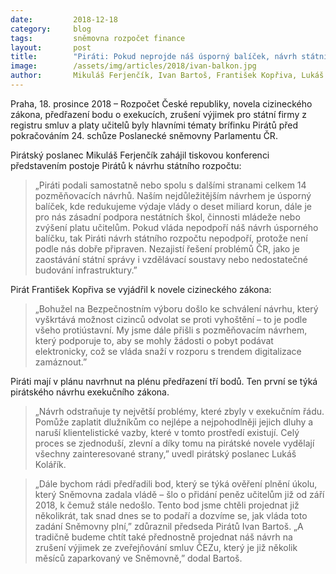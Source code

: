 ```yaml
---
date:         2018-12-18
category:     blog
tags:         sněmovna rozpočet finance
layout:       post
title:        "Piráti: Pokud neprojde náš úsporný balíček, návrh státního rozpočtu nepodpoříme"
image:        /assets/img/articles/2018/ivan-balkon.jpg
author:       Mikuláš Ferjenčík, Ivan Bartoš, František Kopřiva, Lukáš Kolařík
---
```

 
Praha, 18. prosince 2018 – Rozpočet České republiky, novela cizineckého zákona, předřazení bodu o exekucích, zrušení výjimek pro státní firmy z registru smluv a platy učitelů byly hlavními tématy brífinku Pirátů před pokračováním 24. schůze Poslanecké sněmovny Parlamentu ČR.

Pirátský poslanec Mikuláš Ferjenčík zahájil tiskovou konferenci představením postoje Pirátů k návrhu státního rozpočtu: 

> „Piráti podali samostatně nebo spolu s dalšími stranami celkem 14 pozměňovacích návrhů. Naším nejdůležitějším návrhem je úsporný balíček, kde redukujeme výdaje vlády o deset miliard korun, dále je pro nás zásadní podpora nestátních škol, činnosti mládeže nebo zvýšení platu učitelům. Pokud vláda nepodpoří náš návrh úsporného balíčku, tak Piráti návrh státního rozpočtu nepodpoří, protože není podle nás dobře připraven. Nezajistí řešení problémů ČR, jako je zaostávání státní správy i vzdělávací soustavy nebo nedostatečné budování infrastruktury.”

Pirát František Kopřiva se vyjádřil k novele cizineckého zákona: 

> „Bohužel na Bezpečnostním výboru došlo ke schválení návrhu, který vyškrtává možnost cizinců odvolat se proti vyhoštění – to je podle všeho protiústavní. My jsme dále přišli s pozměňovacím návrhem, který podporuje to, aby se mohly žádosti o pobyt podávat elektronicky, což se vláda snaží v rozporu s trendem digitalizace zamáznout.”

Piráti mají v plánu navrhnut na plénu předřazení tří bodů. Ten první se týká pirátského návrhu exekučního zákona. 

> „Návrh odstraňuje ty největší problémy, které zbyly v exekučním řádu. Pomůže zaplatit dlužníkům co nejlépe a nejpohodlněji jejich dluhy a naruší klientelistické vazby, které v tomto prostředí existují. Celý proces se zjednoduší, zlevní a díky tomu na pirátské novele vydělají  všechny zainteresované strany,” uvedl pirátský poslanec Lukáš Kolářík. 

> „Dále bychom rádi předřadili bod, který se týká ověření plnění úkolu, který Sněmovna zadala vládě – šlo o přidání peněz učitelům již od září 2018, k čemuž stále nedošlo. Tento bod jsme chtěli projednat již několikrát, tak snad dnes se to podaří a dozvíme se, jak vláda toto zadání Sněmovny plní,” zdůraznil předseda Pirátů Ivan Bartoš. „A tradičně budeme chtít také přednostně projednat náš návrh na zrušení výjimek ze zveřejňování smluv ČEZu, který je již několik měsíců zaparkovaný ve Sněmovně,” dodal Bartoš.

